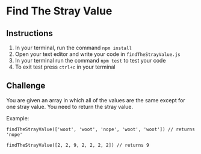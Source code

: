 # Find The Stray Value

## Instructions

1.  In your terminal, run the command `npm install`
2.  Open your text editor and write your code in `findTheStrayValue.js`
3.  In your terminal run the command `npm test` to test your code
4.  To exit test press `ctrl+c` in your terminal

## Challenge

You are given an array in which all of the values are the same except for one stray value. You need to return the stray value.

Example:

```
findTheStrayValue(['woot', 'woot', 'nope', 'woot', 'woot']) // returns 'nope'

findTheStrayValue([2, 2, 9, 2, 2, 2, 2]) // returns 9
```

